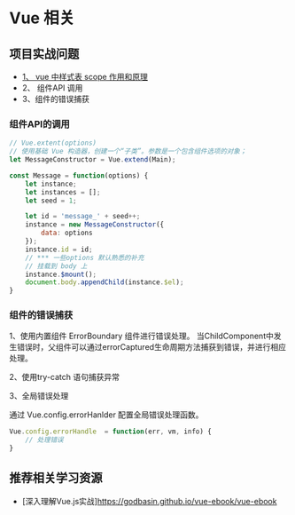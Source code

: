 # Vue 相关

## 项目实战问题

- [1、 vue 中样式表 scope 作用和原理](./scope.md)
- 2、 组件API 调用
- 3、组件的错误捕获

### 组件API的调用

```js
// Vue.extent(options)
// 使用基础 Vue 构造器，创建一个“子类”。参数是一个包含组件选项的对象；
let MessageConstructor = Vue.extend(Main);

const Message = function(options) {
    let instance;
    let instances = [];
    let seed = 1;

    let id = 'message_' + seed++;
    instance = new MessageConstructor({
        data: options
    });
    instance.id = id;
    // *** 一些options 默认熟悉的补充
    // 挂载到 body 上
    instance.$mount();
    document.body.appendChild(instance.$el);
}
```

### 组件的错误捕获

1、使用内置组件 ErrorBoundary 组件进行错误处理。
当ChildComponent中发生错误时，父组件可以通过errorCaptured生命周期方法捕获到错误，并进行相应处理。

2、使用try-catch 语句捕获异常

3、全局错误处理

通过 Vue.config.errorHanlder 配置全局错误处理函数。

```js
Vue.config.errorHandle  = function(err, vm, info) {
    // 处理错误
}
```

## 推荐相关学习资源

- [深入理解Vue.js实战]<https://godbasin.github.io/vue-ebook/vue-ebook>
